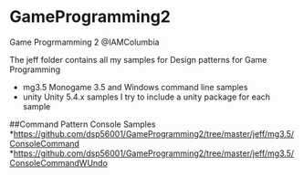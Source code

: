 # GameProgramming2
Game Progrmamming 2 @IAMColumbia

The jeff folder contains all my samples for Design patterns for Game Programming

- mg3.5 Monogame 3.5 and Windows command line samples 
- unity Unity 5.4.x samples I try to include a unity package for each sample

##Command Pattern
Console Samples
*https://github.com/dsp56001/GameProgramming2/tree/master/jeff/mg3.5/ConsoleCommand
*https://github.com/dsp56001/GameProgramming2/tree/master/jeff/mg3.5/ConsoleCommandWUndo
